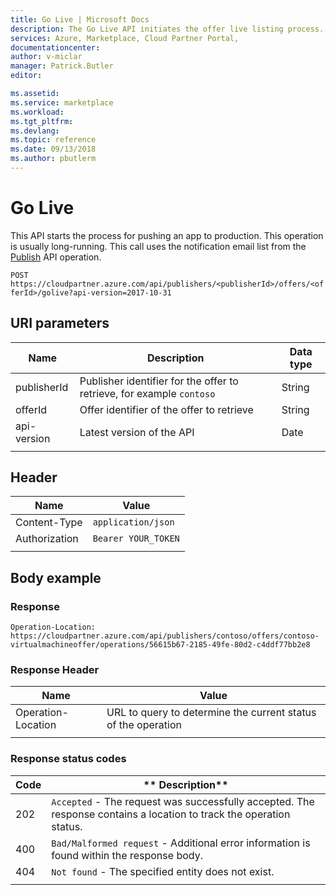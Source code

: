 ```yaml
---
title: Go Live | Microsoft Docs
description: The Go Live API initiates the offer live listing process.
services: Azure, Marketplace, Cloud Partner Portal, 
documentationcenter:
author: v-miclar
manager: Patrick.Butler  
editor:

ms.assetid: 
ms.service: marketplace
ms.workload: 
ms.tgt_pltfrm: 
ms.devlang: 
ms.topic: reference
ms.date: 09/13/2018
ms.author: pbutlerm
---
```



Go Live
=======

This API starts the process for pushing an app to production. This operation is usually
long-running. This call uses the notification email list
from the [Publish](./cloud-partner-portal-api-publish-offer.md) API operation.

 `POST  https://cloudpartner.azure.com/api/publishers/<publisherId>/offers/<offerId>/golive?api-version=2017-10-31` 

URI parameters
--------------

|  **Name**      |   **Description**                                                           | **Data type** |
|  --------      |   ---------------                                                           | ------------- |
| publisherId    | Publisher identifier for the offer to retrieve, for example `contoso`       |  String       |
| offerId        | Offer identifier of the offer to retrieve                                   |  String       |
| api-version    | Latest version of the API                                                   |  Date         |
|  |  |  |


Header
------

|  **Name**       |     **Value**       |
|  ---------      |     ----------      |
| Content-Type    | `application/json`  |
| Authorization   | `Bearer YOUR_TOKEN` |
|  |  |


Body example
------------

### Response

`Operation-Location: https://cloudpartner.azure.com/api/publishers/contoso/offers/contoso-virtualmachineoffer/operations/56615b67-2185-49fe-80d2-c4ddf77bb2e8`


### Response Header

|  **Name**             |      **Value**                                                            |
|  --------             |      ----------                                                           |
| Operation-Location    |  URL to query to determine the current status of the operation            |
|  |  |


### Response status codes

| **Code** |  ** Description**                                                                        |
| -------- |  ----------------                                                                        |
|  202     | `Accepted` - The request was successfully accepted. The response contains a location to track the operation status. |
|  400     | `Bad/Malformed request` - Additional error information is found within the response body. |
|  404     |  `Not found` - The specified entity does not exist.                                       |
|  |  |
